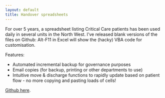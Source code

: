 ```yaml
---
layout: default
title: Handover spreadsheets
---
```

For over 5 years, a spreadsheet listing Critical Care patients has been used daily in several units in the North West.  I’ve released blank versions of the files on Github: Alt-F11 in Excel will show the (hacky) VBA code for customisation.

Features:

- Automated incremental backup for governance purposes
- Email copies (for backup, printing or other departments to use)
- Intuitive move & discharge functions to rapidly update based on patient flow - no more copying and pasting loads of cells!

[Github here](https://github.com/djuhn/handover.xls).

